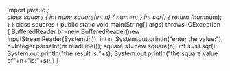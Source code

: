 import java.io.*;  
class square
{
int num;
square(int n)
{
num=n;
}
int sqr()
{
return (num*num);
}
}
class squares
{
public static void main(String[] args) throws IOException
{
BufferedReader br=new BufferedReader(new InputStreamReader(System.in)); 
int n;
System.out.println("enter the value:");
n=Integer.parseInt(br.readLine());
square s1=new square(n);
int s=s1.sqr();
System.out.println("the result is:"+s);
System.out.println("the square value of"+n+"is:"+s);
}
}
